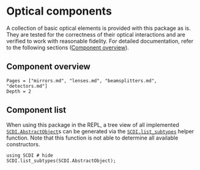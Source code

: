# Optical components

A collection of basic optical elements is provided with this package as is. They are tested for the correctness of their optical interactions and are verified to work with reasonable fidelity. For detailed documentation, refer to the following sections ([Component overview](@ref)). 

## Component overview

```@contents
Pages = ["mirrors.md", "lenses.md", "beamsplitters.md", "detectors.md"]
Depth = 2
```
## Component list

When using this package in the REPL, a tree view of all implemented [`SCDI.AbstractObject`](@ref)s can be generated via the [`SCDI.list_subtypes`](@ref) helper function. Note that this function is not able to determine all available constructors.

```@repl
using SCDI # hide
SCDI.list_subtypes(SCDI.AbstractObject);
```